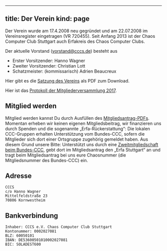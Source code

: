 -----
title: Der Verein
kind: page
-----

Der Verein wurde am 17.4.2008 neu gegründet und am 22.07.2008 im
Vereinsregister eingetragen (VR 720455).
Seit Anfang 2013 ist der Chaos Computer Club Stuttgart auch Erfakreis
des Chaos Computer Clubs.

Der aktuelle Vorstand (vorstand@cccs.de) besteht aus

* Erster Vorsitzender: Hanno Wagner
* Zweiter Vorsitzender: Christian Lott
* Schatzmeister: (kommissarisch) Adrien Beaucreux

Hier gibt es die [Satzung des Vereins](CCCS-Satzung-20080417.pdf) als
PDF zum Download.

Hier ist das [Protokoll der Mitgliederversammlung 2017](mv2017.md).

## Mitglied werden

Mitglied werden kannst Du durch Ausfüllen des [Mitgliedsantrag-PDFs](Mitgliedsantrag.pdf).
Momentan erheben wir keinen eigenen Mitgliedsbeitrag, wir finanzieren
uns durch Spenden und die sogenannte „Erfa-Rückerstattung“: Die lokalen
CCC-Gruppen erhalten Unterstützung vom Bundes-CCC, sofern die Mitglieder
sich dort einer Ortsgruppe zugehörig gemeldet haben. Aus diesem Grund
unsere Bitte: Unterstützt uns durch eine [Zweitmitgliedschaft beim
Bundes-CCC](http://www.ccc.de/membership), gebt dort im Mitgliedsantrag
den „Erfa Stuttgart“ an und tragt beim Mitgliedsantrag bei uns eure
Chaosnummer (die Mitgliedsnummer des Bundes-CCC) ein.

## Adresse

    CCCS
    c/o Hanno Wagner
    Mittelfeldstraße 23
    70806 Kornwestheim

## Bankverbindung

    Inhaber: CCCS e.V. Chaos Computer Club Stuttgart
    Kontonummer: 0002027081
    BLZ: 60050101
    IBAN: DE53600501010002027081
    BIC: SOLADEST600

